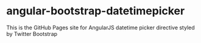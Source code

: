angular-bootstrap-datetimepicker
================================

This is the GitHub Pages site for AngularJS datetime picker directive styled by Twitter Bootstrap
